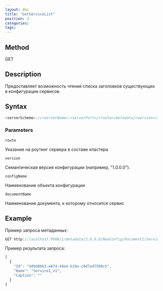 ```yaml
---
layout: doc
title: "GetServiceList"
position: 2
categories: 
tags:
---
```


## Method 

GET

## Description
Предоставляет возможность чтения списка заголовков существующих в конфигурации сервисов.

## Syntax
```js
<serverScheme>://<serverName>:<serverPort>/<route>/metadata/<version>/<configName>/<documentName>/Service/List
```

### Parameters

`route` 

Указание на роутинг сервера в составе кластера

`version`

Семантическая версия конфигурации (например, "1.0.0.0").

`configName`

Наименование объекта конфигурации

`documentName`

Наименование документа, к которому относится сервис


## Example


Пример запроса метаданных:

```js
GET http://localhost:9900/1/metadata/2.0.0.0/NewConfig/Document1/Service/List
```

Пример результата запроса:

```js
[
  {
    "Id": "dd9d0b63-e874-44e4-b19a-c8d7ad7508c5",
    "Name": "Service1_v1",
    "Caption": ""
  }
]
```
